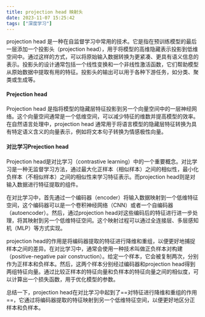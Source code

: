 ```yaml
---
title: projection head 映射头
date: 2023-11-07 15:25:42
tags: ["深度学习"]
---
```

projection head 是一种在自监督学习中常用的技术。它是指在预训练模型的最后一层添加一个投影头（projection head），用于将模型的高维隐藏表示投影到低维空间中。通过这样的方式，可以将原始输入数据转换为更紧凑、更具有语义信息的表示。投影头的设计通常包括一个线性变换和一个非线性激活函数，它们帮助模型从原始数据中提取有用的特征。投影头的输出可以用于各种下游任务，如分类、聚类或生成等。

#### Prejection head
Projection head 是指将模型的隐藏层特征投影到另一个向量空间中的一层神经网络。这个向量空间通常是一个低维空间，可以减少特征的维数并提高模型的效率。在自然语言处理中，projection head 通常用于将语言模型的隐藏层特征转换为具有特定语义含义的向量表示，例如将文本句子转换为情感极性向量。

#### 对比学习Prejection head
Projection head是对比学习（contrastive learning）中的一个重要概念。对比学习是一种无监督学习方法，通过最大化正样本（相似样本）之间的相似性，最小化负样本（不相似样本）之间的相似性来学习特征表示。而projection head则是对输入数据进行特征提取的组件。

在对比学习中，首先通过一个编码器（encoder）将输入数据映射到一个低维特征空间，这个编码器可以是一个卷积神经网络（CNN）或者一个自编码器（autoencoder）。然后，通过projection head对这些编码后的特征进行进一步处理，将其映射到另一个低维特征空间。这个映射过程可以通过全连接层、多层感知机（MLP）等方式实现。

projection head的作用是将编码器提取的特征进行降维和重组，以便更好地捕捉样本之间的差异。在对比学习中，通常会使用一种技术叫做正负样本对构建（positive-negative pair construction）。给定一个样本，它会被复制两次，分别作为正样本和负样本。然后，这两个样本分别经过编码器和projection head得到两组特征向量。通过比较正样本的特征向量和负样本的特征向量之间的相似度，可以计算出一个损失函数，用于优化模型的参数。

总结一下，projection head在对比学习中起到了==对特征进行降维和重组的作用==，它通过将编码器提取的特征映射到另一个低维特征空间，以便更好地区分正样本和负样本。